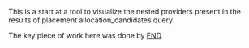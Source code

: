 
This is a start at a tool to visualize the nested providers
present in the results of placement allocation_candidates
query.

The key piece of work here was done by [FND](http://github.com/FND).
